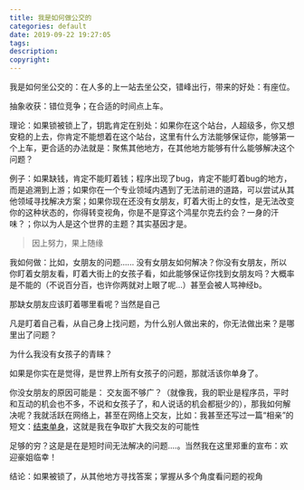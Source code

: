 ```yaml
---
title: 我是如何做公交的
categories: default
date: 2019-09-22 19:27:05
tags:
description:
copyright:
---
```

我是如何坐公交的：在人多的上一站去坐公交，错峰出行，带来的好处：有座位。

抽象收获：错位竞争；在合适的时间点上车。
<!-- more -->
理论：如果锁被锁上了，钥匙肯定在别处：如果你在这个站台，人超级多，你又想安稳的上去，你肯定不能想着在这个站台，这里有什么方法能够保证你，能够第一个上车，更合适的办法就是：聚焦其他地方，在其他地方能够有什么能够解决这个问题？

例子：如果缺钱，肯定不能盯着钱；程序出现了bug，肯定不能盯着bug的地方，而是追溯到上游；如果你在一个专业领域内遇到了无法前进的道路，可以尝试从其他领域寻找解决方案；如果你现在还没有女朋友，盯着大街上的女性，是无法改变你的这种状态的，你得转变视角，你是不是穿这个鸿星尔克去约会？一身的汗味？；你以为人是这个世界的主题？其实基因才是。

> 因上努力，果上随缘

我如何做：比如，女朋友的问题......
没有女朋友如何解决？你没有女朋友，所以你盯着女朋友看，盯着大街上的女孩子看，如此能够保证你找到女朋友吗？大概率是不能的（不说百分百，也许你两就对上眼了呢...）甚至会被人骂神经b。

那缺女朋友应该盯着哪里看呢？当然是自己

凡是盯着自己看，从自己身上找问题，为什么别人做出来的，你无法做出来？是哪里出了问题？

为什么我没有女孩子的青睐？

如果是你实在是觉得，是世界上所有女孩子的问题，那就活该你单身了。

你没女朋友的原因可能是：
交友面不够广？（就像我，我的职业是程序员，平时和互动的机会也不多，不说和女孩子了，和人说话的机会都挺少的），那我如何解决呢？我就活跃在网络上，甚至在网络上交友，比如：我甚至还写过一篇“相亲”的短文：[结束单身](https://www.jianshu.com/p/b64d0b92fc22)，这就是我在争取扩大我交友的可能性

足够的穷？这是是在是短时间无法解决的问题....。当然我在这里郑重的宣布：欢迎豪姐临幸！

结论：如果被锁了，从其他地方寻找答案；掌握从多个角度看问题的视角
